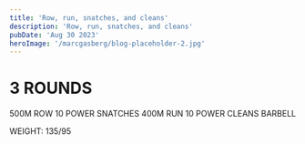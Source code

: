 ```yaml
---
title: 'Row, run, snatches, and cleans'
description: 'Row, run, snatches, and cleans'
pubDate: 'Aug 30 2023'
heroImage: '/marcgasberg/blog-placeholder-2.jpg'
---
```

# 3 ROUNDS 
500M ROW 
10 POWER SNATCHES 
400M RUN 
10 POWER CLEANS BARBELL 

WEIGHT: 135/95
